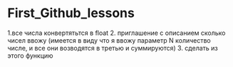 # First_Github_lessons
1.все числа конвертятьтся в float
2. приглашение с описанием сколько чисел ввожу
(имеется в виду что я ввожу параметр N количество числе, и все они возводятся в третью и суммируются)
3. сделать из этого функцию
